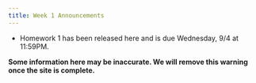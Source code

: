```yaml
---
title: Week 1 Announcements
---
```


- Homework 1 has been released here and is due Wednesday, 9/4 at 11:59PM.

**Some information here may be inaccurate. We will remove this warning once the site is complete.**
